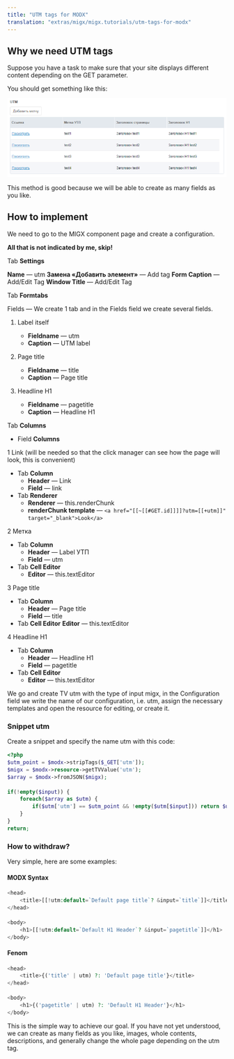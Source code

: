 ```yaml
---
title: "UTM tags for MODX"
translation: "extras/migx/migx.tutorials/utm-tags-for-modx"
---
```


## Why we need UTM tags

Suppose you have a task to make sure that your site displays different content depending on the GET parameter.

You should get something like this:

![](utm-tags-for-modx.png)

This method is good because we will be able to create as many fields as you like.

## How to implement

We need to go to the MIGX component page and create a configuration.

**All that is not indicated by me, skip!**

Tab **Settings**

**Name** — utm
**Замена «Добавить элемент»** — Add tag
**Form Caption** — Add/Edit Tag
**Window Title** — Add/Edit Tag

Tab **Formtabs**

Fields — We create 1 tab and in the Fields field we create several fields.

1. Label itself
   - **Fieldname** — utm
   - **Caption** — UTM label

2. Page title
    - **Fieldname** — title
    - **Caption** — Page title

3. Headline H1
    - **Fieldname** — pagetitle
    - **Caption** — Headline H1

Tab **Columns**

- Field **Columns**

1 Link (will be needed so that the click manager can see how the page will look, this is convenient)

- Tab **Column**
  - **Header** — Link
  - **Field** — link
- Tab **Renderer**
  - **Renderer** — this.renderChunk
  - **renderChunk template** — `<a href="[[~[[#GET.id]]]]?utm=[[+utm]]" target="_blank">Look</a>`

2 Метка

- Tab **Column**
  - **Header** — Label УТП
  - **Field** — utm
- Tab **Cell Editor**
  - **Editor** — this.textEditor

3 Page title

- Tab **Column**
  - **Header** — Page title
  - **Field** — title
- Tab **Cell Editor**
**Editor** — this.textEditor

4 Headline H1

- Tab **Column**
  - **Header** — Headline H1
  - **Field** — pagetitle
- Tab **Cell Editor**
  - **Editor** — this.textEditor

We go and create TV utm with the type of input migx, in the Configuration field we write the name of our configuration, i.e. utm, assign the necessary templates and open the resource for editing, or create it.

### Snippet utm

Create a snippet and specify the name utm with this code:

``` php
<?php
$utm_point = $modx->stripTags($_GET['utm']);
$migx = $modx->resource->getTVValue('utm');
$array = $modx->fromJSON($migx);

if(!empty($input)) {
    foreach($array as $utm) {
        if($utm['utm'] == $utm_point && !empty($utm[$input])) return $utm[$input];
    }
}
return;
```

### How to withdraw?

Very simple, here are some examples:

#### MODX Syntax

``` php
<head>
    <title>[[!utm:default=`Default page title`? &input=`title`]]</title>
</head>

<body>
    <h1>[[!utm:default=`Default H1 Header`? &input=`pagetitle`]]</h1>
</body>
```

#### Fenom

``` php
<head>
    <title>{('title' | utm) ?: 'Default page title'}</title>
</head>

<body>
    <h1>{('pagetitle' | utm) ?: 'Default H1 Header'}</h1>
</body>
```

This is the simple way to achieve our goal. If you have not yet understood, we can create as many fields as you like, images, whole contents, descriptions, and generally change the whole page depending on the utm tag.
